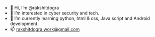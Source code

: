 - 👋 Hi, I’m @rakshitdogra
- 👀 I’m interested in cyber security and tech.
- 🌱 I’m currently learning python, html & css, Java script and Android development.
- 📫 rakshitdogra.work@gmail.com
